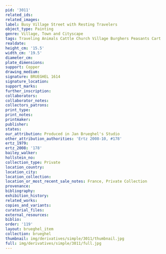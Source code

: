 ```yaml
---
pid: '3011'
related_ids: 
related_images: 
label: Busy Village Street with Resting Travelers
object_type: Painting
genre: Village, Town and Cityscape
tags: Traveling Animals Cattle Church Village Burghers Peasants Cart
realdate: 
height_cm: '15.5'
width_cm: '19.5'
diameter_cm: 
plate_dimensions: 
support: Copper
drawing_medium: 
signature: BRUEGHEL 1614
signature_location: 
support_marks: 
further_inscription: 
collaborators: 
collaborator_notes: 
collectors_patrons: 
print_type: 
print_notes: 
printmaker: 
publisher: 
states: 
our_attribution: Produced in Jan Brueghel's Studio
other_attribution_authorities: 'Ertz 2008-10, #178'
ertz_1979: 
ertz_2008: '178'
bailey_walker: 
hollstein_no: 
collection_type: Private
location_country: 
location_city: 
location_collection: 
location_or_most_recent_sale_notes: France, Private Collection
provenance: 
bibliography: 
exhibition_history: 
related_works: 
copies_and_variants: 
curatorial_files: 
external_resources: 
biblio: 
order: '119'
layout: brueghel_item
collection: brueghel
thumbnail: img/derivatives/simple/3011/thumbnail.jpg
full: img/derivatives/simple/3011/full.jpg
---
```

